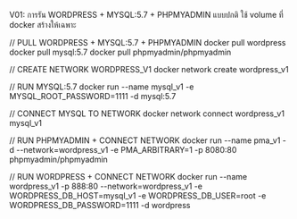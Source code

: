V01: การรัน WORDPRESS + MYSQL:5.7 + PHPMYADMIN แบบปกติ ใช้ volume ที่ docker สร้างให้เฉพาะ

// PULL WORDPRESS + MYSQL:5.7 + PHPMYADMIN
    docker pull wordpress
    docker pull mysql:5.7
    docker pull phpmyadmin/phpmyadmin

// CREATE NETWORK WORDPRESS_V1
    docker network create wordpress_v1

// RUN MYSQL:5.7
    docker run --name mysql_v1 -e MYSQL_ROOT_PASSWORD=1111 -d mysql:5.7

// CONNECT MYSQL TO NETWORK
    docker network connect wordpress_v1 mysql_v1


// RUN PHPMYADMIN + CONNECT NETWORK 
    docker run --name pma_v1 -d --network=wordpress_v1 -e PMA_ARBITRARY=1 -p 8080:80 phpmyadmin/phpmyadmin

// RUN WORDPRESS + CONNECT NETWORK
    docker run --name wordpress_v1 -p 888:80 --network=wordpress_v1 -e WORDPRESS_DB_HOST=mysql_v1 -e WORDPRESS_DB_USER=root -e WORDPRESS_DB_PASSWORD=1111 -d wordpress
